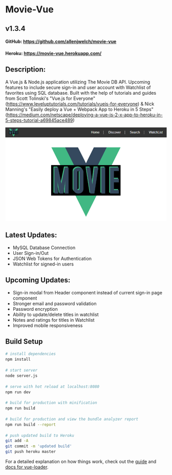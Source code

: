 # Movie-Vue
## v1.3.4

#### GitHub: https://github.com/allenjwelch/movie-vue
#### Heroku: https://movie-vue.herokuapp.com/

## Description:
A Vue.js & Node.js application utilizing The Movie DB API. Upcoming features to include secure sign-in and user account with Watchlist of favorites using SQL database.
Built with the help of tutorials and guides from Scott Tolinski's "Vue.js for Everyone" (https://www.leveluptutorials.com/tutorials/vuejs-for-everyone) & Nick Manning's "Easily deploy a Vue + Webpack App to Heroku in 5 Steps"(https://medium.com/netscape/deploying-a-vue-js-2-x-app-to-heroku-in-5-steps-tutorial-a69845ace489)

![title image](./src/assets/title.PNG)

## Latest Updates:
* MySQL Database Connection
* User Sign-in/Out
* JSON Web Tokens for Authentication
* Watchlist for signed-in users

## Upcoming Updates:
* Sign-in modal from Header component instead of current sign-in page component
* Stronger email and password validation
* Password encryption
* Ability to update/delete titles in watchlist
* Notes and ratings for titles in Watchlist
* Improved mobile responsiveness

## Build Setup

``` bash
# install dependencies
npm install

# start server
node server.js

# serve with hot reload at localhost:8080
npm run dev

# build for production with minification
npm run build

# build for production and view the bundle analyzer report
npm run build --report

# push updated build to Heroku
git add -A
git commit -m 'updated build'
git push heroku master
```

For a detailed explanation on how things work, check out the [guide](http://vuejs-templates.github.io/webpack/) and [docs for vue-loader](http://vuejs.github.io/vue-loader).
